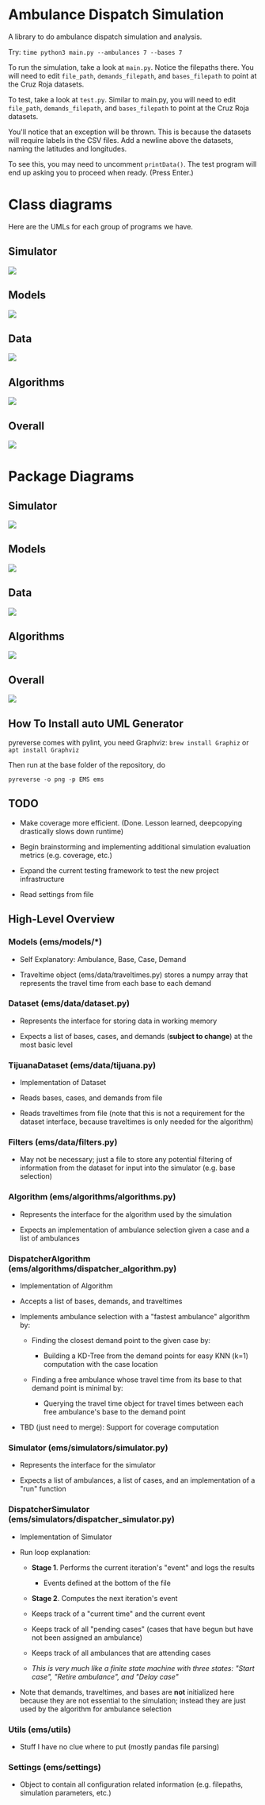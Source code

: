 # Ambulance Dispatch Simulation

A library to do ambulance dispatch simulation and analysis.

Try: `time python3 main.py --ambulances 7 --bases 7`

To run the simulation, take a look at `main.py`. Notice the filepaths there. You will need to edit
`file_path`, `demands_filepath`, and `bases_filepath` to point at the Cruz Roja datasets.

To test, take a look at `test.py`. Similar to main.py, you will need to edit
`file_path`, `demands_filepath`, and `bases_filepath` to point at the Cruz Roja datasets.

You'll notice that an exception will be thrown. This is because the datasets will require
labels in the CSV files. Add a newline above the datasets, naming the latitudes and longitudes.

To see this, you may need to uncomment `printData()`. The test program will end up asking you
to proceed when ready. (Press Enter.)


# Class diagrams

Here are the UMLs for each group of programs we have.

## Simulator

![](classes_ems_simulators.jpg)

## Models

![](classes_ems_models.jpg)

## Data

![](classes_ems_data.jpg)

## Algorithms

![](classes_ems_algorithms.jpg)

## Overall

![](classes_ems.jpg)


# Package Diagrams

## Simulator

![](packages_ems_simulators.jpg)

## Models

![](packages_ems_models.jpg)

## Data

![](packages_ems_data.jpg)

## Algorithms

![](packages_ems_algorithms.jpg)

## Overall
![](packages_ems.jpg)


## How To Install auto UML Generator

pyreverse comes with pylint, you need Graphviz: `brew install Graphiz` or `apt install Graphviz`

Then run at the base folder of the repository, do

`pyreverse -o png -p EMS ems`

## TODO


- Make coverage more efficient. (Done. Lesson learned, deepcopying drastically slows down runtime)

- Begin brainstorming and implementing additional simulation evaluation metrics (e.g. coverage, etc.)

- Expand the current testing framework to test the new project infrastructure

- Read settings from file

## High-Level Overview

### Models (ems/models/*)

- Self Explanatory: Ambulance, Base, Case, Demand

- Traveltime object (ems/data/traveltimes.py) stores a numpy array that represents the travel time from each
 base to each demand

### Dataset (ems/data/dataset.py)

- Represents the interface for storing data in working memory

- Expects a list of bases, cases, and demands (__subject to change__) at the most basic level

### TijuanaDataset (ems/data/tijuana.py)

- Implementation of Dataset

- Reads bases, cases, and demands from file

- Reads traveltimes from file (note that this is not a requirement for the dataset interface, because
traveltimes is only needed for the algorithm)

### Filters (ems/data/filters.py)

- May not be necessary; just a file to store any potential filtering of information from the dataset
for input into the simulator (e.g. base selection)

### Algorithm (ems/algorithms/algorithms.py)

- Represents the interface for the algorithm used by the simulation

- Expects an implementation of ambulance selection given a case and a list of ambulances

### DispatcherAlgorithm (ems/algorithms/dispatcher_algorithm.py)

- Implementation of Algorithm

- Accepts a list of bases, demands, and traveltimes

- Implements ambulance selection with a "fastest ambulance" algorithm by:

  - Finding the closest demand point to the given case by:

    - Building a KD-Tree from the demand points for easy KNN (k=1) computation with the case location

  - Finding a free ambulance whose travel time from its base to that demand point is minimal by:

    - Querying the travel time object for travel times between each free ambulance's base to the demand point

- TBD (just need to merge): Support for coverage computation

### Simulator (ems/simulators/simulator.py)

- Represents the interface for the simulator

- Expects a list of ambulances, a list of cases, and an implementation of a "run" function

### DispatcherSimulator (ems/simulators/dispatcher_simulator.py)

- Implementation of Simulator

- Run loop explanation:

  - __Stage 1__. Performs the current iteration's "event" and logs the results

    - Events defined at the bottom of the file

  - __Stage 2__. Computes the next iteration's event

  - Keeps track of a "current time" and the current event

  - Keeps track of all "pending cases" (cases that have begun but have not been assigned an ambulance)

  - Keeps track of all ambulances that are attending cases

  - _This is very much like a finite state machine with three states: "Start case", "Retire ambulance",
  and "Delay case"_

- Note that demands, traveltimes, and bases are __not__ initialized here because they are not essential
to the simulation; instead they are just used by the algorithm for ambulance selection

### Utils (ems/utils)

  - Stuff I have no clue where to put (mostly pandas file parsing)

### Settings (ems/settings)

  - Object to contain all configuration related information (e.g. filepaths, simulation parameters, etc.)
